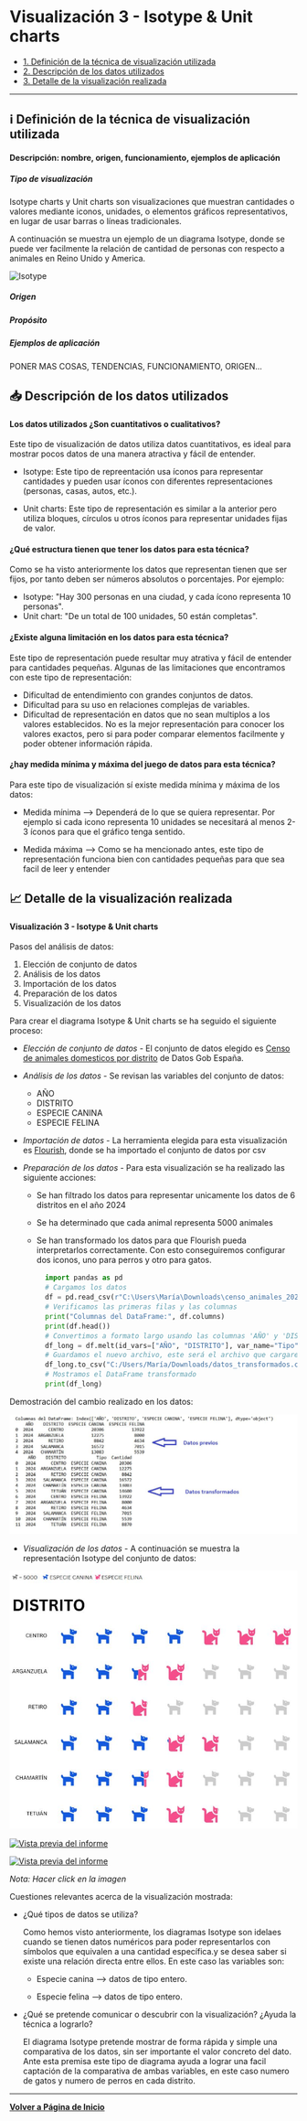 # Visualización 3 - Isotype & Unit charts


- [1. Definición de la técnica de visualización utilizada](#Definición-de-la-técnica-de-visualizacion)
- [2. Descripción de los datos utilizados](#Descripción-de-los-datos-utilizados)
- [3. Detalle de la visualización realizada](#Detalle-de-la-visualización-realizada)

---

## ℹ️ Definición de la técnica de visualización utilizada 
#### Descripción: nombre, origen, funcionamiento, ejemplos de aplicación
##### Tipo de visualización
Isotype charts y Unit charts son visualizaciones que muestran cantidades o valores mediante iconos, unidades, o elementos gráficos representativos, en lugar de usar barras o líneas tradicionales.

A continuación se muestra un ejemplo de un diagrama Isotype, donde se puede ver facilmente la relación de cantidad de personas con respecto a animales en Reino Unido y America.


![Isotype](assets/images/isotype.JPG)



##### Origen

##### Propósito

##### Ejemplos de aplicación

PONER MAS COSAS, TENDENCIAS, FUNCIONAMIENTO, ORIGEN...

## 📥 Descripción de los datos utilizados 
#### Los datos utilizados ¿Son cuantitativos o cualitativos?

Este tipo de visualización de datos utiliza datos cuantitativos, es ideal para mostrar pocos datos de una manera atractiva y fácil de entender.

- Isotype: Este tipo de repreentación usa íconos para representar cantidades y pueden usar íconos con diferentes representaciones (personas, casas, autos, etc.).

- Unit charts: Este tipo de representación es similar a la anterior pero utiliza bloques, círculos u otros íconos para representar unidades fijas de valor.

#### ¿Qué estructura tienen que tener los datos para esta técnica?

Como se ha visto anteriormente los datos que representan tienen que ser fijos, por tanto deben ser números absolutos o porcentajes. Por ejemplo:

- Isotype: "Hay 300 personas en una ciudad, y cada ícono representa 10 personas".
- Unit chart: "De un total de 100 unidades, 50 están completas".

#### ¿Existe alguna limitación en los datos para esta técnica? 
Este tipo de representación puede resultar muy atrativa y fácil de entender para cantidades pequeñas. Algunas de las limitaciones que encontramos con este tipo de representación:
- Dificultad de entendimiento con grandes conjuntos de datos.
- Dificultad para su uso en relaciones complejas de variables.
- Dificultad de representación en datos que no sean multiplos a los valores establecidos.
No es la mejor representación para conocer los valores exactos, pero si para poder comparar elementos facilmente y poder obtener información rápida. 

#### ¿hay medida mínima y máxima del juego de datos para esta técnica?

Para este tipo de visualización sí existe medida mínima y máxima de los datos:
- Medida mínima --> Dependerá de lo que se quiera representar. Por ejemplo si cada icono representa 10 unidades se necesitará al menos 2-3 íconos para que el gráfico tenga sentido.
  
- Medida máxima --> Como se ha mencionado antes, este tipo de representación funciona bien con cantidades pequeñas para que sea facil de leer y entender

## 📈 Detalle de la visualización realizada 
#### Visualización 3 - Isotype & Unit charts

Pasos del análisis de datos:

1. Elección de conjunto de datos
2. Análisis de los datos
3. Importación de los datos
4. Preparación de los datos
5. Visualización de los datos

Para crear el diagrama Isotype & Unit charts se ha seguido el siguiente proceso:

- *Elección de conjunto de datos* - El conjunto de datos elegido es [Censo de animales domesticos por distrito](https://datos.gob.es/en/catalogo/l01280796-censo-de-animales-domesticos-por-distrito) de Datos Gob España.
- *Análisis de los datos* - Se revisan las variables del conjunto de datos:
  
    - AÑO
    - DISTRITO
    - ESPECIE CANINA
    - ESPECIE FELINA
      
- *Importación de datos* - La herramienta elegida para esta visualización es [Flourish](https://flourish.studio/), donde se ha importado el conjunto de datos por csv
- *Preparación de los datos* - Para esta visualización se ha realizado las siguiente acciones:
  
  - Se han filtrado los datos para representar unicamente los datos de 6 distritos en el año 2024
  - Se ha determinado que cada animal representa 5000 animales
  - Se han transformado los datos para que Flourish pueda interpretarlos correctamente. Con esto conseguiremos configurar dos iconos, uno para perros y otro para gatos.
 
    ```python
      import pandas as pd
      # Cargamos los datos
      df = pd.read_csv(r"C:\Users\María\Downloads\censo_animales_2024.csv")
      # Verificamos las primeras filas y las columnas
      print("Columnas del DataFrame:", df.columns)
      print(df.head())
      # Convertimos a formato largo usando las columnas 'AÑO' y 'DISTRITO' como fijas
      df_long = df.melt(id_vars=["AÑO", "DISTRITO"], var_name="Tipo", value_name="Cantidad")
      # Guardamos el nuevo archivo, este será el archivo que cargaremos en Flourish
      df_long.to_csv("C:/Users/María/Downloads/datos_transformados.csv", index=False)
      # Mostramos el DataFrame transformado
      print(df_long)

Demostración del cambio realizado en los datos:

  ![Datos transformados](../../docs/assets/images/datos_transformados.JPG)
  
- *Visualización de los datos* - A continuación se muestra la representación Isotype del conjunto de datos:

[![Vista previa del informe](../../docs/assets/images/theyeatingthecats.JPG)](https://public.flourish.studio/visualisation/22305448/) 

[![Vista previa del informe](assets/images/theyeatingthecats.JPG)](https://public.flourish.studio/visualisation/22305448/)


<a href="https://public.flourish.studio/visualisation/22305448/" target="_blank">
  <img src="assets/images/theyeatingthecats.JPG" alt="Vista previa del informe">
</a>


*Nota: Hacer click en la imagen*


Cuestiones relevantes acerca de la visualización mostrada:
- ¿Qué tipos de datos se utiliza?

  Como hemos visto anteriormente, los diagramas Isotype son idelaes cuando se tienen datos numéricos para poder representarlos con símbolos que equivalen a una cantidad específica.y se desea saber si existe una relación directa entre ellos. En este caso las variables son:

  - Especie canina --> datos de tipo entero.

  - Especie felina --> datos de tipo entero.
  
- ¿Qué se pretende comunicar o descubrir con la visualización? ¿Ayuda la técnica a lograrlo?

  El diagrama Isotype pretende mostrar de forma rápida y simple una comparativa de los datos, sin ser importante el valor concreto del dato. Ante esta premisa este tipo de diagrama ayuda a lograr una facil captación de la comparativa de ambas variables, en este caso numero de gatos y numero de perros en cada distrito.
  
---

**[Volver a Página de Inicio](../index.md)**
